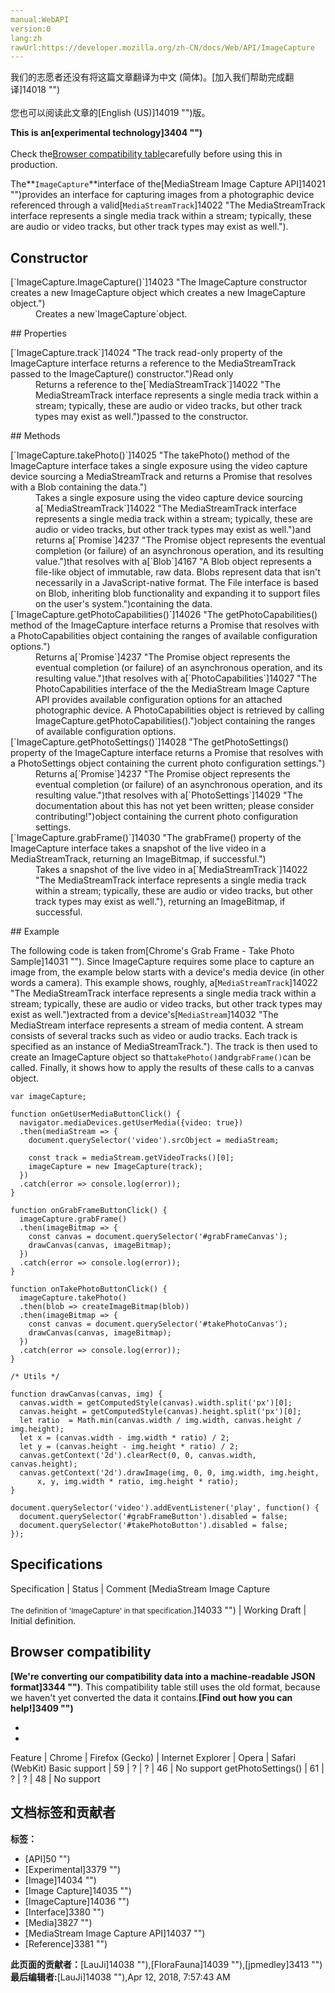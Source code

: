```yaml
---
manual:WebAPI
version:0
lang:zh
rawUrl:https://developer.mozilla.org/zh-CN/docs/Web/API/ImageCapture
---
```




<bdi>我们的志愿者还没有将这篇文章翻译为<bdi>中文 (简体)</bdi>。[加入我们帮助完成翻译]14018 "")<br></br>您也可以阅读此文章的[English (US)]14019 "")版。</bdi>






**This is an[experimental technology]3404 "")**<br></br>Check the[Browser compatibility table](%2836#Browser_compatibility "")carefully before using this in production.




The**`ImageCapture`**interface of the[MediaStream Image Capture API]14021 "")provides an interface for capturing images from a photographic device referenced through a valid[`MediaStreamTrack`]14022 "The MediaStreamTrack interface represents a single media track within a stream; typically, these are audio or video tracks, but other track types may exist as well.").


## Constructor<a name="Constructor"></a>
<dl><dt>[`ImageCapture.ImageCapture()`]14023 "The ImageCapture constructor creates a new ImageCapture object which creates a new ImageCapture object.")</dt><dd>Creates a new`ImageCapture`object.</dd></dl>
## Properties<a name="Properties"></a>
<dl><dt>[`ImageCapture.track`]14024 "The track read-only property of the ImageCapture interface returns a reference to the MediaStreamTrack passed to the ImageCapture() constructor.")Read only</dt><dd>Returns a reference to the[`MediaStreamTrack`]14022 "The MediaStreamTrack interface represents a single media track within a stream; typically, these are audio or video tracks, but other track types may exist as well.")passed to the constructor.</dd></dl>
## Methods<a name="Methods"></a>
<dl><dt>[`ImageCapture.takePhoto()`]14025 "The takePhoto() method of the ImageCapture interface takes a single exposure using the video capture device sourcing a MediaStreamTrack and returns a Promise that resolves with a Blob containing the data.")</dt><dd>Takes a single exposure using the video capture device sourcing a[`MediaStreamTrack`]14022 "The MediaStreamTrack interface represents a single media track within a stream; typically, these are audio or video tracks, but other track types may exist as well.")and returns a[`Promise`]4237 "The Promise object represents the eventual completion (or failure) of an asynchronous operation, and its resulting value.")that resolves with a[`Blob`]4167 "A Blob object represents a file-like object of immutable, raw data. Blobs represent data that isn't necessarily in a JavaScript-native format. The File interface is based on Blob, inheriting blob functionality and expanding it to support files on the user's system.")containing the data.</dd><dt>[`ImageCapture.getPhotoCapabilities()`]14026 "The getPhotoCapabilities() method of the ImageCapture interface returns a Promise that resolves with a PhotoCapabilities object containing the ranges of available configuration options.")</dt><dd>Returns a[`Promise`]4237 "The Promise object represents the eventual completion (or failure) of an asynchronous operation, and its resulting value.")that resolves with a[`PhotoCapabilities`]14027 "The PhotoCapabilities interface of the the MediaStream Image Capture API provides available configuration options for an attached photographic device. A PhotoCapabilities object is retrieved by calling ImageCapture.getPhotoCapabilities().")object containing the ranges of available configuration options.</dd><dt>[`ImageCapture.getPhotoSettings()`]14028 "The getPhotoSettings() property of the ImageCapture interface returns a Promise that resolves with a PhotoSettings object containing the current photo configuration settings.")</dt><dd>Returns a[`Promise`]4237 "The Promise object represents the eventual completion (or failure) of an asynchronous operation, and its resulting value.")that resolves with a[`PhotoSettings`]14029 "The documentation about this has not yet been written; please consider contributing!")object containing the current photo configuration settings.</dd><dt>[`ImageCapture.grabFrame()`]14030 "The grabFrame() property of the ImageCapture interface takes a snapshot of the live video in a MediaStreamTrack, returning an ImageBitmap, if successful.")</dt><dd>Takes a snapshot of the live video in a[`MediaStreamTrack`]14022 "The MediaStreamTrack interface represents a single media track within a stream; typically, these are audio or video tracks, but other track types may exist as well."), returning an ImageBitmap, if successful.</dd></dl>
## Example<a name="Example"></a>


The following code is taken from[Chrome&#39;s Grab Frame - Take Photo Sample]14031 ""). Since ImageCapture requires some place to capture an image from, the example below starts with a device&#39;s media device (in other words a camera). This example shows, roughly, a[`MediaStreamTrack`]14022 "The MediaStreamTrack interface represents a single media track within a stream; typically, these are audio or video tracks, but other track types may exist as well.")extracted from a device&#39;s[`MediaStream`]14032 "The MediaStream interface represents a stream of media content. A stream consists of several tracks such as video or audio tracks. Each track is specified as an instance of MediaStreamTrack."). The track is then used to create an ImageCapture object so that`takePhoto()`and`grabFrame()`can be called. Finally, it shows how to apply the results of these calls to a canvas object.


```
var imageCapture;

function onGetUserMediaButtonClick() {
  navigator.mediaDevices.getUserMedia({video: true})
  .then(mediaStream => {
    document.querySelector('video').srcObject = mediaStream;

    const track = mediaStream.getVideoTracks()[0];
    imageCapture = new ImageCapture(track);
  })
  .catch(error => console.log(error));
}

function onGrabFrameButtonClick() {
  imageCapture.grabFrame()
  .then(imageBitmap => {
    const canvas = document.querySelector('#grabFrameCanvas');
    drawCanvas(canvas, imageBitmap);
  })
  .catch(error => console.log(error));
}

function onTakePhotoButtonClick() {
  imageCapture.takePhoto()
  .then(blob => createImageBitmap(blob))
  .then(imageBitmap => {
    const canvas = document.querySelector('#takePhotoCanvas');
    drawCanvas(canvas, imageBitmap);
  })
  .catch(error => console.log(error));
}

/* Utils */

function drawCanvas(canvas, img) {
  canvas.width = getComputedStyle(canvas).width.split('px')[0];
  canvas.height = getComputedStyle(canvas).height.split('px')[0];
  let ratio  = Math.min(canvas.width / img.width, canvas.height / img.height);
  let x = (canvas.width - img.width * ratio) / 2;
  let y = (canvas.height - img.height * ratio) / 2;
  canvas.getContext('2d').clearRect(0, 0, canvas.width, canvas.height);
  canvas.getContext('2d').drawImage(img, 0, 0, img.width, img.height,
      x, y, img.width * ratio, img.height * ratio);
}

document.querySelector('video').addEventListener('play', function() {
  document.querySelector('#grabFrameButton').disabled = false;
  document.querySelector('#takePhotoButton').disabled = false;
});
```

## Specifications<a name="Specifications"></a>
Specification | Status | Comment 
[MediaStream Image Capture<br></br><small>The definition of &#39;ImageCapture&#39; in that specification.</small>]14033 "") | Working Draft | Initial definition. 


## Browser compatibility<a name="Browser_compatibility"></a>


**[We&#39;re converting our compatibility data into a machine-readable JSON format]3344 "")**. This compatibility table still uses the old format, because we haven&#39;t yet converted the data it contains.**[Find out how you can help!]3409 "")**


* 
* 
Feature | Chrome | Firefox (Gecko) | Internet Explorer | Opera | Safari (WebKit) 
Basic support | 59 | ? | ? | 46 | No support 
getPhotoSettings() | 61 | ? | ? | 48 | No support 






## 文档标签和贡献者
**标签：**
* [API]50 "")
* [Experimental]3379 "")
* [Image]14034 "")
* [Image Capture]14035 "")
* [ImageCapture]14036 "")
* [Interface]3380 "")
* [Media]3827 "")
* [MediaStream Image Capture API]14037 "")
* [Reference]3381 "")

**此页面的贡献者：**[LauJi]14038 ""),[FloraFauna]14039 ""),[jpmedley]3413 "")
**最后编辑者:**[LauJi]14038 ""),<time>Apr 12, 2018, 7:57:43 AM</time>


